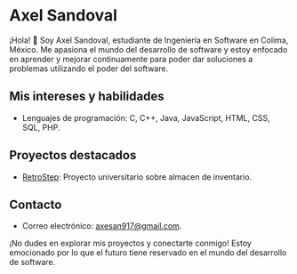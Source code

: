 # Axel Sandoval

¡Hola! 👋 Soy Axel Sandoval, estudiante de Ingeniería en Software en Colima, México. Me apasiona el mundo del desarrollo de software y estoy enfocado en aprender y mejorar continuamente para poder dar soluciones a problemas utilizando el poder del software.

## Mis intereses y habilidades

- Lenguajes de programación: C, C++, Java, JavaScript, HTML, CSS, SQL, PHP.

## Proyectos destacados

- [RetroStep](https://github.com/Paco-Taco/RetroStep): Proyecto universitario sobre almacen de inventario.


## Contacto

- Correo electrónico: axesan917@gmail.com.

¡No dudes en explorar mis proyectos y conectarte conmigo! Estoy emocionado por lo que el futuro tiene reservado en el mundo del desarrollo de software.
